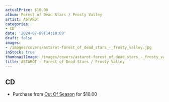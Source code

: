 ```yaml
---
actualPrice: $10.00
album: Forest of Dead Stars / Frosty Valley
artist: ASTAROT
categories:
- CD
date: '2024-07-09T14:10:09'
draft: false
images:
- /images/covers/astarot-forest_of_dead_stars_-_frosty_valley.jpg
inStock: true
thumbnailImage: /images/covers/astarot-forest_of_dead_stars_-_frosty_valley-thumb.jpg
title: ASTAROT - Forest of Dead Stars / Frosty Valley
---
```


## CD
* Purchase from [Out Of Season](https://www.outofseasonlabel.com/products/astarot-forest-of-dead-stars-frosty-valley-cd) for $10.00
